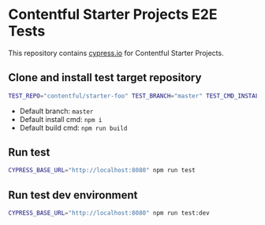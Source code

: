 # Contentful Starter Projects E2E Tests

This repository contains [cypress.io](https://www.cypress.io/) for Contentful Starter Projects.

## Clone and install test target repository

```sh
TEST_REPO="contentful/starter-foo" TEST_BRANCH="master" TEST_CMD_INSTALL="npm i" TEST_CMD_BUILD="npm run build" ./bin/prepare-repo-to-test.sh
```

* Default branch: `master`
* Default install cmd: `npm i`
* Default build cmd: `npm run build`

## Run test
```sh
CYPRESS_BASE_URL="http://localhost:8080" npm run test
```

## Run test dev environment
```sh
CYPRESS_BASE_URL="http://localhost:8080" npm run test:dev
```
